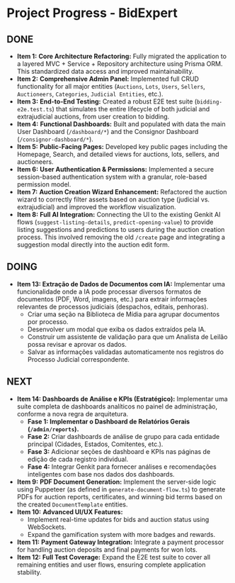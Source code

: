 # Project Progress - BidExpert

## DONE
- **Item 1:** **Core Architecture Refactoring:** Fully migrated the application to a layered MVC + Service + Repository architecture using Prisma ORM. This standardized data access and improved maintainability.
- **Item 2:** **Comprehensive Admin Panel:** Implemented full CRUD functionality for all major entities (`Auctions`, `Lots`, `Users`, `Sellers`, `Auctioneers`, `Categories`, `Judicial Entities`, etc.).
- **Item 3:** **End-to-End Testing:** Created a robust E2E test suite (`bidding-e2e.test.ts`) that simulates the entire lifecycle of both judicial and extrajudicial auctions, from user creation to bidding.
- **Item 4:** **Functional Dashboards:** Built and populated with data the main User Dashboard (`/dashboard/*`) and the Consignor Dashboard (`/consignor-dashboard/*`).
- **Item 5:** **Public-Facing Pages:** Developed key public pages including the Homepage, Search, and detailed views for auctions, lots, sellers, and auctioneers.
- **Item 6:** **User Authentication & Permissions:** Implemented a secure session-based authentication system with a granular, role-based permission model.
- **Item 7:** **Auction Creation Wizard Enhancement:** Refactored the auction wizard to correctly filter assets based on auction type (judicial vs. extrajudicial) and improved the workflow visualization.
- **Item 8:** **Full AI Integration:** Connecting the UI to the existing Genkit AI flows (`suggest-listing-details`, `predict-opening-value`) to provide listing suggestions and predictions to users during the auction creation process. This involved removing the old `/create` page and integrating a suggestion modal directly into the auction edit form.

## DOING
- **Item 13: Extração de Dados de Documentos com IA:** Implementar uma funcionalidade onde a IA pode processar diversos formatos de documentos (PDF, Word, imagens, etc.) para extrair informações relevantes de processos judiciais (despachos, editais, penhoras).
    - Criar uma seção na Biblioteca de Mídia para agrupar documentos por processo.
    - Desenvolver um modal que exiba os dados extraídos pela IA.
    - Construir um assistente de validação para que um Analista de Leilão possa revisar e aprovar os dados.
    - Salvar as informações validadas automaticamente nos registros do Processo Judicial correspondente.

## NEXT
- **Item 14: Dashboards de Análise e KPIs (Estratégico):** Implementar uma suíte completa de dashboards analíticos no painel de administração, conforme a nova regra de arquitetura.
    - **Fase 1: Implementar o Dashboard de Relatórios Gerais (`/admin/reports`).**
    - **Fase 2:** Criar dashboards de análise de grupo para cada entidade principal (Cidades, Estados, Comitentes, etc.).
    - **Fase 3:** Adicionar seções de dashboard e KPIs nas páginas de edição de cada registro individual.
    - **Fase 4:** Integrar Genkit para fornecer análises e recomendações inteligentes com base nos dados dos dashboards.
- **Item 9:** **PDF Document Generation:** Implement the server-side logic using Puppeteer (as defined in `generate-document-flow.ts`) to generate PDFs for auction reports, certificates, and winning bid terms based on the created `DocumentTemplate` entities.
- **Item 10:** **Advanced UI/UX Features:**
    - Implement real-time updates for bids and auction status using WebSockets.
    - Expand the gamification system with more badges and rewards.
- **Item 11:** **Payment Gateway Integration:** Integrate a payment processor for handling auction deposits and final payments for won lots.
- **Item 12:** **Full Test Coverage:** Expand the E2E test suite to cover all remaining entities and user flows, ensuring complete application stability.
